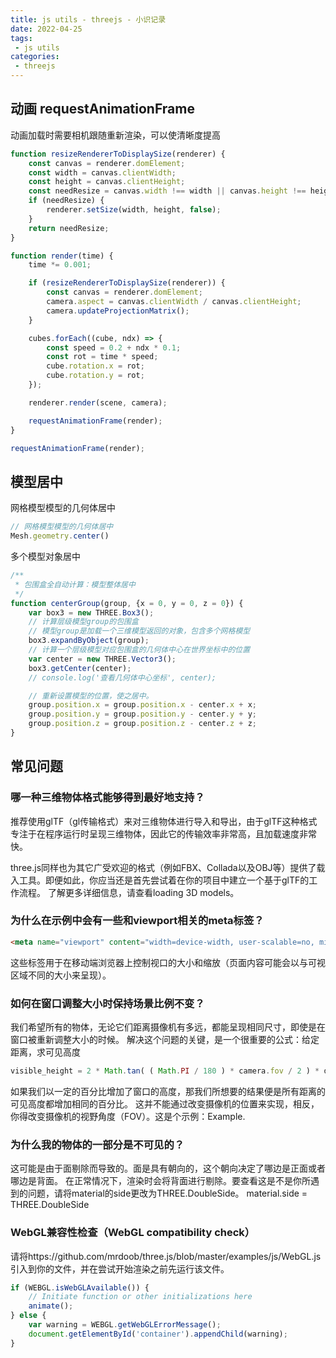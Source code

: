 ```yaml
---
title: js utils - threejs - 小识记录
date: 2022-04-25
tags:
 - js utils
categories:
 - threejs
---
```


## 动画 requestAnimationFrame

动画加载时需要相机跟随重新渲染，可以使清晰度提高

```js
function resizeRendererToDisplaySize(renderer) {
    const canvas = renderer.domElement;
    const width = canvas.clientWidth;
    const height = canvas.clientHeight;
    const needResize = canvas.width !== width || canvas.height !== height;
    if (needResize) {
        renderer.setSize(width, height, false);
    }
    return needResize;
}

function render(time) {
    time *= 0.001;

    if (resizeRendererToDisplaySize(renderer)) {
        const canvas = renderer.domElement;
        camera.aspect = canvas.clientWidth / canvas.clientHeight;
        camera.updateProjectionMatrix();
    }

    cubes.forEach((cube, ndx) => {
        const speed = 0.2 + ndx * 0.1;
        const rot = time * speed;
        cube.rotation.x = rot;
        cube.rotation.y = rot;
    });

    renderer.render(scene, camera);

    requestAnimationFrame(render);
}

requestAnimationFrame(render);
```

## 模型居中

网格模型模型的几何体居中

```js
// 网格模型模型的几何体居中
Mesh.geometry.center()
```

多个模型对象居中

```js
/**
 * 包围盒全自动计算：模型整体居中
 */
function centerGroup(group, {x = 0, y = 0, z = 0}) {
    var box3 = new THREE.Box3();
    // 计算层级模型group的包围盒
    // 模型group是加载一个三维模型返回的对象，包含多个网格模型
    box3.expandByObject(group);
    // 计算一个层级模型对应包围盒的几何体中心在世界坐标中的位置
    var center = new THREE.Vector3();
    box3.getCenter(center);
    // console.log('查看几何体中心坐标', center);

    // 重新设置模型的位置，使之居中。
    group.position.x = group.position.x - center.x + x;
    group.position.y = group.position.y - center.y + y;
    group.position.z = group.position.z - center.z + z;
}
```


## 常见问题

### 哪一种三维物体格式能够得到最好地支持？

推荐使用glTF（gl传输格式）来对三维物体进行导入和导出，由于glTF这种格式专注于在程序运行时呈现三维物体，因此它的传输效率非常高，且加载速度非常快。

three.js同样也为其它广受欢迎的格式（例如FBX、Collada以及OBJ等）提供了载入工具。即便如此，你应当还是首先尝试着在你的项目中建立一个基于glTF的工作流程。 了解更多详细信息，请查看loading 3D models。

### 为什么在示例中会有一些和viewport相关的meta标签？

```html
<meta name="viewport" content="width=device-width, user-scalable=no, minimum-scale=1.0, maximum-scale=1.0">
```

这些标签用于在移动端浏览器上控制视口的大小和缩放（页面内容可能会以与可视区域不同的大小来呈现）。


### 如何在窗口调整大小时保持场景比例不变？

我们希望所有的物体，无论它们距离摄像机有多远，都能呈现相同尺寸，即使是在窗口被重新调整大小的时候。 解决这个问题的关键，是一个很重要的公式：给定距离，求可见高度

```js
visible_height = 2 * Math.tan( ( Math.PI / 180 ) * camera.fov / 2 ) * distance_from_camera;
```

如果我们以一定的百分比增加了窗口的高度，那我们所想要的结果便是所有距离的可见高度都增加相同的百分比。 这并不能通过改变摄像机的位置来实现，相反，你得改变摄像机的视野角度（FOV）。这是个示例：Example.

### 为什么我的物体的一部分是不可见的？

这可能是由于面剔除而导致的。面是具有朝向的，这个朝向决定了哪边是正面或者哪边是背面。 在正常情况下，渲染时会将背面进行剔除。要查看这是不是你所遇到的问题，请将material的side更改为THREE.DoubleSide。
material.side = THREE.DoubleSide


### WebGL兼容性检查（WebGL compatibility check）

请将https://github.com/mrdoob/three.js/blob/master/examples/js/WebGL.js引入到你的文件，并在尝试开始渲染之前先运行该文件。

```js
if (WEBGL.isWebGLAvailable()) {
    // Initiate function or other initializations here
    animate();
} else {
    var warning = WEBGL.getWebGLErrorMessage();
    document.getElementById('container').appendChild(warning);
}
```


